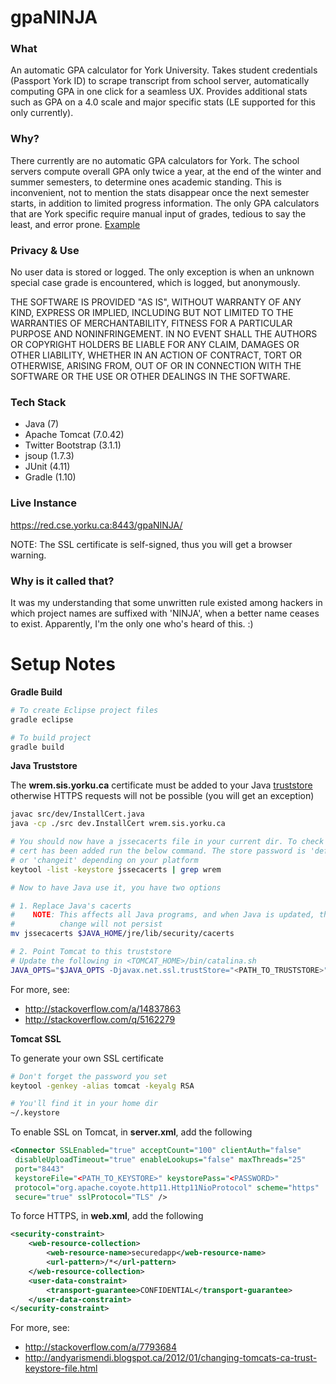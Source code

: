 gpaNINJA
========

### What

An automatic GPA calculator for York University. Takes student credentials 
(Passport York ID) to scrape transcript from school server, automatically 
computing GPA in one click for a seamless UX. Provides additional stats such 
as GPA on a 4.0 scale and major specific stats (LE supported for this only
currently).

### Why?

There currently are no automatic GPA calculators for York. The school servers 
compute overall GPA only twice a year, at the end of the winter and summer 
semesters, to determine ones academic standing. This is inconvenient, not to 
mention the stats disappear once the next semester starts, in addition to 
limited progress information. The only GPA calculators that are York specific 
require manual input of grades, tedious to say the least, and error prone. 
[Example](http://www.yorku.ca/laps/students/gpa.html)

### Privacy & Use

No user data is stored or logged. The only exception is when an unknown special
case grade is encountered, which is logged, but anonymously.

THE SOFTWARE IS PROVIDED "AS IS", WITHOUT WARRANTY OF ANY KIND, EXPRESS OR
IMPLIED, INCLUDING BUT NOT LIMITED TO THE WARRANTIES OF MERCHANTABILITY, FITNESS
FOR A PARTICULAR PURPOSE AND NONINFRINGEMENT. IN NO EVENT SHALL THE AUTHORS OR
COPYRIGHT HOLDERS BE LIABLE FOR ANY CLAIM, DAMAGES OR OTHER LIABILITY, WHETHER
IN AN ACTION OF CONTRACT, TORT OR OTHERWISE, ARISING FROM, OUT OF OR IN
CONNECTION WITH THE SOFTWARE OR THE USE OR OTHER DEALINGS IN THE SOFTWARE.

### Tech Stack

- Java (7)
- Apache Tomcat (7.0.42)
- Twitter Bootstrap (3.1.1)
- jsoup (1.7.3)
- JUnit (4.11)
- Gradle (1.10)

### Live Instance

https://red.cse.yorku.ca:8443/gpaNINJA/

NOTE: The SSL certificate is self-signed, thus you will get a browser warning.

### Why is it called that?

It was my understanding that some unwritten rule existed among hackers in which 
project names are suffixed with 'NINJA', when a better name ceases to exist. 
Apparently, I'm the only one who's heard of this. :)

Setup Notes
========

**Gradle Build**

```bash
# To create Eclipse project files
gradle eclipse

# To build project
gradle build
```

**Java Truststore**

The **wrem.sis.yorku.ca** certificate must be added to your Java 
[truststore](http://stackoverflow.com/a/318450) otherwise HTTPS requests
will not be possible (you will get an exception) 

``` bash
javac src/dev/InstallCert.java
java -cp ./src dev.InstallCert wrem.sis.yorku.ca

# You should now have a jssecacerts file in your current dir. To check that the 
# cert has been added run the below command. The store password is 'default' 
# or 'changeit' depending on your platform
keytool -list -keystore jssecacerts | grep wrem

# Now to have Java use it, you have two options

# 1. Replace Java's cacerts
#    NOTE: This affects all Java programs, and when Java is updated, this 
#          change will not persist
mv jssecacerts $JAVA_HOME/jre/lib/security/cacerts

# 2. Point Tomcat to this truststore
# Update the following in <TOMCAT_HOME>/bin/catalina.sh
JAVA_OPTS="$JAVA_OPTS -Djavax.net.ssl.trustStore="<PATH_TO_TRUSTSTORE>" -Djavax.net.ssl.trustStorePassword="<TRUSTSTORE_PASSWORD>""
```

For more, see:
- http://stackoverflow.com/a/14837863
- http://stackoverflow.com/q/5162279

**Tomcat SSL**

To generate your own SSL certificate

```bash
# Don't forget the password you set
keytool -genkey -alias tomcat -keyalg RSA

# You'll find it in your home dir
~/.keystore
```

To enable SSL on Tomcat, in **server.xml**, add the following

```xml
<Connector SSLEnabled="true" acceptCount="100" clientAuth="false"
 disableUploadTimeout="true" enableLookups="false" maxThreads="25"
 port="8443"
 keystoreFile="<PATH_TO_KEYSTORE>" keystorePass="<PASSWORD>"
 protocol="org.apache.coyote.http11.Http11NioProtocol" scheme="https"
 secure="true" sslProtocol="TLS" />
```

To force HTTPS, in **web.xml**, add the following

```xml
<security-constraint>
    <web-resource-collection>
        <web-resource-name>securedapp</web-resource-name>
        <url-pattern>/*</url-pattern>
    </web-resource-collection>
    <user-data-constraint>
        <transport-guarantee>CONFIDENTIAL</transport-guarantee>
    </user-data-constraint>
</security-constraint>
```

For more, see:
- http://stackoverflow.com/a/7793684
- http://andyarismendi.blogspot.ca/2012/01/changing-tomcats-ca-trust-keystore-file.html
